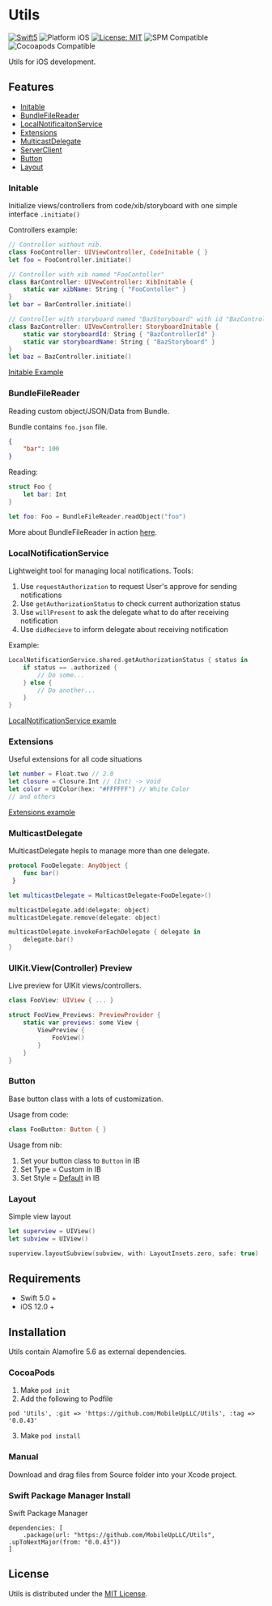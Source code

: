 # Utils

<p align="left">
    <a href="https://developer.apple.com/swift"><img src="https://img.shields.io/badge/language-Swift_5-green" alt="Swift5" /></a>
 <img src="https://img.shields.io/badge/platform-iOS-blue.svg?style=flat" alt="Platform iOS" />
 <a href="https://github.com/MobileUpLLC/Utils/blob/main/LICENSE"><img src="https://img.shields.io/badge/license-MIT-green" alt="License: MIT" /></a>
<img src="https://img.shields.io/badge/SPM-compatible-green" alt="SPM Compatible">
<img src="https://img.shields.io/badge/CocoaPods-compatible-green" alt="Cocoapods Compatible">
</p>

Utils for iOS development.

## Features

- [Initable](#initable)
- [BundleFileReader](#bundlefilereader)
- [LocalNotificaitonService](#localnotificationservice)
- [Extensions](#extensions)
- [MulticastDelegate](#multicastdelegate)
- [ServerClient](/Documentation/ServerClient.md)
- [Button](#button)
- [Layout](#layout)

### Initable
Initialize views/controllers from code/xib/storyboard with one simple interface ```.initiate()```

Controllers example:
```swift
// Controller without nib.
class FooController: UIViewController, CodeInitable { }
let foo = FooController.initiate()

// Controller with xib named "FooContoller"
class BarController: UIVewController: XibInitable {
    static var xibName: String { "FooContoller" }
}
let bar = BarController.initiate()

// Controller with storyboard named "BazStoryboard" with id "BazControllerId"
class BazController: UIVewController: StoryboardInitable {
    static var storyboardId: String { "BazControllerId" }
    static var storyboardName: String { "BazStoryboard" }
}
let baz = BazController.initiate()
```

[Initable Example](https://github.com/MobileUpLLC/Utils/tree/develop/UtilsExample/Source/UI/Initable)


### BundleFileReader
Reading custom object/JSON/Data from Bundle.

Bundle contains ```foo.json``` file.
```json
{
    "bar": 100
}
```

Reading:
```swift
struct Foo {
    let bar: Int
}

let foo: Foo = BundleFileReader.readObject("foo")
```

More about BundleFileReader in action [here](https://github.com/MobileUpLLC/Utils/blob/develop/UtilsExample/UtilsExampleTests/UtilsExampleTests.swift).

### LocalNotificationService

Lightweight tool for managing local notifications. Tools:
1. Use ```requestAuthorization``` to request User's approve for sending notifications
2. Use ```getAuthorizationStatus``` to check current authorization status
3. Use ```willPresent``` to ask the delegate what to do after receiving notification
4. Use ```didRecieve``` to inform delegate about receiving notification

Example:
```swift
LocalNotificationService.shared.getAuthorizationStatus { status in
    if status == .authorized { 
        // Do some...
    } else {
        // Do another...
    }
}
```
[LocalNotificationService examle](https://github.com/MobileUpLLC/Utils/blob/develop/UtilsExample/Source/UI/ExampleViewController.swift)


### Extensions

Useful extensions for all code situations
```swift
let number = Float.two // 2.0
let closure = Closure.Int // (Int) -> Void
let color = UIColor(hex: "#FFFFFF") // White Color
// and others
```

[Extensions example](https://github.com/MobileUpLLC/Utils/tree/develop/Sources/Utils/Extensions)


### MulticastDelegate

MulticastDelegate hepls to manage more than one delegate.
```swift
protocol FooDelegate: AnyObject { 
    func bar()
 }

let multicastDelegate = MulticastDelegate<FooDelegate>()

multicastDelegate.add(delegate: object)
multicastDelegate.remove(delegate: object)

multicastDelegate.invokeForEachDelegate { delegate in
    delegate.bar()
}
```

### UIKit.View(Controller) Preview
Live preview for UIKit views/controllers.

```swift
class FooView: UIView { ... }

struct FooView_Previews: PreviewProvider {
    static var previews: some View {
        ViewPreview {
            FooView()
        }
    }
}
```

### Button
Base button class with a lots of customization.

Usage from code:
```swift 
class FooButton: Button { }
```

Usage from nib:
1. Set your button class to ```Button``` in IB
1. Set Type = Custom in IB
2. Set Style = [Default](https://stackoverflow.com/questions/71137424/custom-uibutton-imageedgeinsets-titleedgeinsets-not-working) in IB

### Layout
Simple view layout

```swift
let superview = UIView()
let subview = UIView()

superview.layoutSubview(subview, with: LayoutInsets.zero, safe: true)
```

## Requirements

- Swift 5.0 +
- iOS 12.0 +

## Installation

Utils contain Alamofire 5.6 as external dependencies.

### CocoaPods

1. Make ```pod init``` 
2. Add the following to Podfile 

```
pod 'Utils', :git => 'https://github.com/MobileUpLLC/Utils', :tag => '0.0.43'
```

3. Make ```pod install```

### Manual

Download and drag files from Source folder into your Xcode project.

### Swift Package Manager Install

Swift Package Manager 

```
dependencies: [
    .package(url: "https://github.com/MobileUpLLC/Utils", .upToNextMajor(from: "0.0.43"))
]
```

## License

Utils is distributed under the [MIT License](https://github.com/MobileUpLLC/Utils/blob/main/LICENSE).
